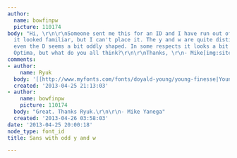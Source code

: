 ```yaml
---
author:
  name: bowfinpw
  picture: 110174
body: "Hi, \r\n\r\nSomeone sent me this for an ID and I have run out of ideas. I thought
  it looked familiar, but I can't place it. The y and w are quite distinctive, and
  even the D seems a bit oddly shaped. In some respects it looks a bit like a customized
  Optima, but what do you all think?\r\n\r\nThanks, \r\n- Mike[img:sites/default/files/old-images/AdeleRyan_6319.gif]"
comments:
- author:
    name: Ryuk
  body: '[[http://www.myfonts.com/fonts/doyald-young/young-finesse|Young Finesse]]'
  created: '2013-04-25 21:13:03'
- author:
    name: bowfinpw
    picture: 110174
  body: "Great. Thanks Ryuk.\r\n\r\n- Mike Yanega"
  created: '2013-04-26 03:58:03'
date: '2013-04-25 20:00:18'
node_type: font_id
title: Sans with odd y and w

---
```

